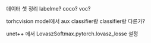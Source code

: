 데이터 셋 정리
labelme?
coco?
voc?

torhcvision model에서 aux classifier랑 classifier랑 다른가?



unet++ 에서 LovaszSoftmax.pytorch.lovasz_losse 설정



